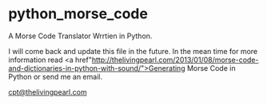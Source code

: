 python_morse_code
=================

A Morse Code Translator Wrrtien in Python. 

I will come back and update this file in the future. In the mean time for more information read <a href"http://thelivingpearl.com/2013/01/08/morse-code-and-dictionaries-in-python-with-sound/">Generating Morse Code in Python</a> or send me an email. 

cpt@thelivingpearl.com
